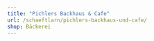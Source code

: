 ```yaml
---
title: "Pichlers Backhaus & Cafe"
url: /schaeftlarn/pichlers-backhaus-und-cafe/
shop: Bäckerei
---
```


